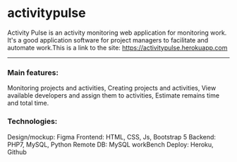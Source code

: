 # **activitypulse**
Activity Pulse is an activity monitoring web application for monitoring work. It's a good application software for project managers to facilitate and automate work.This is a link to the site: https://activitypulse.herokuapp.com
***

### Main features:
Monitoring projects and activities,
Creating projects and activities,
View available developers and assign them to activities,
Estimate remains time and total time.

### Technologies:
Design/mockup: Figma
Frontend: HTML, CSS, Js, Bootstrap 5
Backend: PHP7, MySQL, Python
Remote DB: MySQL workBench
Deploy: Heroku, Github
